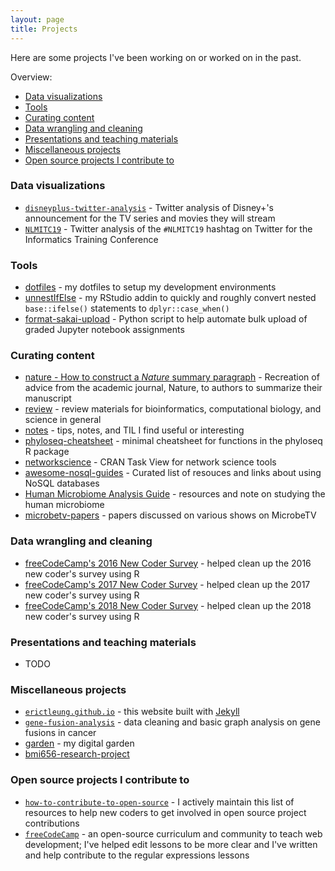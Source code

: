 ```yaml
---
layout: page
title: Projects
---
```


Here are some projects I've been working on or worked on in the past.

Overview:

- [Data visualizations](#data-visualizations)
- [Tools](#tools)
- [Curating content](#curating-content)
- [Data wrangling and cleaning](#data-wrangling-and-cleaning)
- [Presentations and teaching materials](#presentations-and-teaching-materials)
- [Miscellaneous projects](#miscellaneous-projects)
- [Open source projects I contribute to](#open-source-projects-i-contribute-to)

### Data visualizations

- [`disneyplus-twitter-analysis`](//github.com/erictleung/disneyplus-twitter-analysis) - Twitter analysis of Disney+'s announcement for the TV series and movies they will stream
- [`NLMITC19`](//github.com/erictleung/NLMITC19) - Twitter analysis of the `#NLMITC19` hashtag on Twitter for the Informatics Training Conference

### Tools

- [dotfiles](//github.com/erictleung/dotfiles) - my dotfiles to setup my development environments
- [unnestIfElse](//github.com/erictleung/unnestIfElse) - my RStudio addin to quickly and roughly convert nested `base::ifelse()` statements to `dplyr::case_when()`
- [format-sakai-upload](//github.com/erictleung/format-sakai-upload) - Python script to help automate bulk upload of graded Jupyter notebook assignments

### Curating content

- [nature - How to construct a _Nature_ summary paragraph](natureabstract) - Recreation of advice from the academic journal, Nature, to authors to summarize their manuscript
- [review](//github.com/erictleung/review) - review materials for bioinformatics, computational biology, and science in general
- [notes](//github.com/erictleung/notes) - tips, notes, and TIL I find useful or interesting
- [phyloseq-cheatsheet](//github.com/erictleung/phyloseq-cheatsheet) - minimal cheatsheet for functions in the phyloseq R package
- [networkscience](//github.com/erictleung/networkscience) - CRAN Task View for network science tools
- [awesome-nosql-guides](//github.com/erictleung/awesome-nosql-guides) - Curated list of resouces and links about using NoSQL databases
- [Human Microbiome Analysis Guide](//github.com/erictleung/microbiome-analysis-resources) - resources and note on studying the human microbiome
- [microbetv-papers](//github.com/erictleung/microbetv-papers) - papers discussed on various shows on MicrobeTV

### Data wrangling and cleaning

- [freeCodeCamp's 2016 New Coder Survey](//github.com/freeCodeCamp/2016-new-coder-survey) - helped clean up the 2016 new coder's survey using R
- [freeCodeCamp's 2017 New Coder Survey](//github.com/freeCodeCamp/2017-new-coder-survey) - helped clean up the 2017 new coder's survey using R
- [freeCodeCamp's 2018 New Coder Survey](//github.com/freeCodeCamp/2018-new-coder-survey) - helped clean up the 2018 new coder's survey using R

### Presentations and teaching materials

- TODO

### Miscellaneous projects

- [`erictleung.github.io`](//github.com/erictleung/erictleung.github.io) - this website built with [Jekyll](//jekyllrb.com)
- [`gene-fusion-analysis`](//github.com/erictleung/gene-fusion-analysis) - data cleaning and basic graph analysis on gene fusions in cancer
- [garden](garden) - my digital garden
- [bmi656-research-project]()

### Open source projects I contribute to

- [`how-to-contribute-to-open-source`](//github.com/freeCodeCamp/how-to-contribute-to-open-source) - I actively maintain this list of resources to help new coders to get involved in open source project contributions
- [`freeCodeCamp`](//github.com/freeCodeCamp/freeCodeCamp) - an open-source curriculum and community to teach web development; I've helped edit lessons to be more clear and I've written and help contribute to the regular expressions lessons
